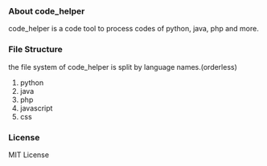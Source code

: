### About code_helper
code_helper is a code tool to process codes of python, java, php and more.

### File Structure
the file system of code_helper is split by language names.(orderless)
1. python
2. java
3. php
4. javascript
5. css


### License
MIT License